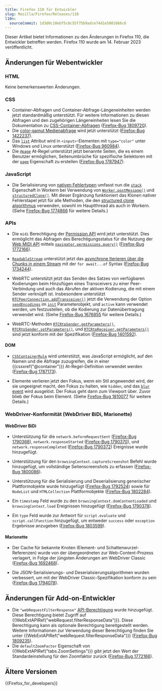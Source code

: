 ```yaml
---
title: Firefox 110 für Entwickler
slug: Mozilla/Firefox/Releases/110
l10n:
  sourceCommit: 1d3d0c10ebf5c8c55f75b9adce74d1e5001866c6
---
```


Dieser Artikel bietet Informationen zu den Änderungen in Firefox 110, die Entwickler betreffen werden. Firefox 110 wurde am 14. Februar 2023 veröffentlicht.

## Änderungen für Webentwickler

### HTML

Keine bemerkenswerten Änderungen.

### CSS

- Container-Abfragen und Container-Abfrage-Längeneinheiten werden jetzt standardmäßig unterstützt.
  Für weitere Informationen zu diesen Abfragen und den zugehörigen Längeneinheiten lesen Sie die Dokumentation zu [CSS-Container-Abfragen](/de/docs/Web/CSS/CSS_containment/Container_queries#container_query_length_units) ([Firefox-Bug 1809720](https://bugzil.la/1809720)).
- Die [color-gamut Medienabfrage](/de/docs/Web/CSS/@media/color-gamut) wird jetzt unterstützt ([Firefox-Bug 1422237](https://bugzil.la/1422237)).
- Das [`list`](/de/docs/Web/HTML/Reference/Elements/datalist#color_type) Attribut wird in `<input>`-Elementen mit `type="color"` unter Windows und Linux unterstützt ([Firefox-Bug 960984](https://bugzil.la/960984)).
- Die [`@page`](/de/docs/Web/CSS/@page) At-Regel unterstützt jetzt benannte Seiten, die es einem Benutzer ermöglichen, Seitenumbrüche für spezifische Selektoren mit der [`page`](/de/docs/Web/CSS/page) Eigenschaft zu erstellen ([Firefox-Bug 1787947](https://bugzil.la/1787947)).

### JavaScript

- Die Serialisierung von [nativen Fehlertypen](/de/docs/Web/JavaScript/Reference/Global_Objects/Error#error_types) umfasst nun die [`stack`](/de/docs/Web/JavaScript/Reference/Global_Objects/Error/stack) Eigenschaft in Workern bei Verwendung von [`Worker.postMessage()`](/de/docs/Web/API/Worker/postMessage) und [`structuredClone()`](/de/docs/Web/API/Window/structuredClone).
  Mit dieser Ergänzung funktioniert das Klonen nativer Fehlerstapel jetzt für alle Methoden, die den [structured clone algorithmus](/de/docs/Web/API/Web_Workers_API/Structured_clone_algorithm) verwenden, sowohl im Hauptthread als auch in Workern.
  (Siehe [Firefox-Bug 1774866](https://bugzil.la/1774866) für weitere Details.)

### APIs

- Die `midi` Berechtigung der [Permission API](/de/docs/Web/API/Permissions_API) wird jetzt unterstützt.
  Dies ermöglicht das Abfragen des Berechtigungsstatus für die Nutzung der [Web MIDI API](/de/docs/Web/API/Web_MIDI_API) mittels [`navigator.permissions.query()`](/de/docs/Web/API/Permissions/query) ([Firefox-Bug 1772166](https://bugzil.la/1772166)).

- [`ReadableStream`](/de/docs/Web/API/ReadableStream) unterstützt jetzt das [asynchrone Iterieren über die Chunks in einem Stream](/de/docs/Web/API/ReadableStream#async_iteration) mit der `for await...of` Syntax ([Firefox-Bug 1734244](https://bugzil.la/1734244)).

- WebRTC unterstützt jetzt das Senden des Satzes von verfügbaren Kodierungen beim Hinzufügen eines Transceivers zu einer Peer-Verbindung und auch das Abrufen der aktiven Kodierung, die mit einem Sender verknüpft ist.
  Insbesondere unterstützt [`RTCPeerConnection.addTransceiver()`](/de/docs/Web/API/RTCPeerConnection/addTransceiver) jetzt die Verwendung der Option [`sendEncodings`](/de/docs/Web/API/RTCPeerConnection/addTransceiver#sendencodings) im [`init`](/de/docs/Web/API/RTCPeerConnection/addTransceiver#init) Parameterobjekt, und `active` kann verwendet werden, um festzustellen, ob die Kodierung zur Datenübertragung verwendet wird.
  (Siehe [Firefox-Bug 1676855](https://bugzil.la/1676855) für weitere Details.)

- WebRTC-Methoden [`RTCRtpSender.getParameters()`](/de/docs/Web/API/RTCRtpSender/getParameters), [`RTCRtpSender.setParameters()`](/de/docs/Web/API/RTCRtpSender/setParameters), und [`RTCRtpReceiver.getParameters()`](/de/docs/Web/API/RTCRtpReceiver/getParameters) sind jetzt konform mit der Spezifikation ([Firefox-Bug 1401592](https://bugzil.la/1401592)).

#### DOM

- [`CSSContainerRule`](/de/docs/Web/API/CSSContainerRule) wird unterstützt, was JavaScript ermöglicht, auf den Namen und die Abfrage zuzugreifen, die in einer {{cssxref("@container")}} At-Regel-Definition verwendet werden ([Firefox-Bug 1787173](https://bugzil.la/1787173)).

- Elemente verlieren jetzt den Fokus, wenn ein Stil angewendet wird, der sie ungeeignet macht, den Fokus zu halten, wie `hidden`, und das [`blur` event](/de/docs/Web/API/Element/blur_event) wird ausgelöst.
  Der Fokus geht dann zum Viewport über.
  Zuvor blieb der Fokus beim Element.
  (Siehe [Firefox-Bug 1810077](https://bugzil.la/1810077) für weitere Details.)

### WebDriver-Konformität (WebDriver BiDi, Marionette)

#### WebDriver BiDi

- Unterstützung für die `network.beforeRequestSent` ([Firefox-Bug 1790368](https://bugzil.la/1790368)), `network.responseStarted` ([Firefox-Bug 1790370](https://bugzil.la/1790370)), und `network.responseCompleted` ([Firefox-Bug 1790372](https://bugzil.la/1790372)) Ereignisse wurde hinzugefügt.

- Unterstützung für den `browsingContext.captureScreenshot` Befehl wurde hinzugefügt, um vollständige Seitenscreenshots zu erfassen ([Firefox-Bug 1800086](https://bugzil.la/1800086)).

- Unterstützung für die Serialisierung und Deserialisierung generischer Plattformobjekte wurde hinzugefügt ([Firefox-Bug 1792524](https://bugzil.la/1792524)) sowie für `NodeList` und `HTMLCollection` Plattformobjekte ([Firefox-Bug 1802284](https://bugzil.la/1802284)).

- Ein `timestamp` Feld wurde zu den `browsingContext.domContentLoaded` und `browsingContext.load` Ereignissen hinzugefügt ([Firefox-Bug 1790378](https://bugzil.la/1790378)).

- Ein `type` Feld wurde zur Antwort für `script.evaluate` und `script.callFunction` hinzugefügt, um entweder `success` oder `exception` Ergebnisse anzugeben ([Firefox-Bug 1803599](https://bugzil.la/1803599)).

#### Marionette

- Der Cache für bekannte Knoten (Element- und Schattenwurzel-Referenzen) wurde von der übergeordneten zur Web-Content-Prozess verlagert, in Folge der jüngsten Änderungen am WebDriver Classic ([Firefox-Bug 1692468](https://bugzil.la/1692468)).

- Die JSON-Serialisierungs- und Deserialisierungsalgorithmen wurden verbessert, um mit der WebDriver Classic-Spezifikation konform zu sein ([Firefox-Bug 1794078](https://bugzil.la/1794078)).

## Änderungen für Add-on-Entwickler

- Die `"webRequestFilterResponse"` [API-Berechtigung](/de/docs/Mozilla/Add-ons/WebExtensions/manifest.json/permissions#api_permissions) wurde hinzugefügt. Diese Berechtigung bietet Zugriff auf {{WebExtAPIRef("webRequest.filterResponseData")}}. Diese Berechtigung kann als optionale Berechtigung bereitgestellt werden. Weitere Informationen zur Verwendung dieser Berechtigung finden Sie unter {{WebExtAPIRef("webRequest.filterResponseData")}} ([Firefox-Bug 1809235](https://bugzil.la/1809235)).
- Die `defaultZoomFactor` Eigenschaft von {{WebExtAPIRef("tabs.ZoomSettings")}} gibt jetzt den Wert der Standardeinstellung für den Zoomfaktor zurück ([Firefox-Bug 1772166](https://bugzil.la/1772166)).

## Ältere Versionen

{{Firefox_for_developers}}
